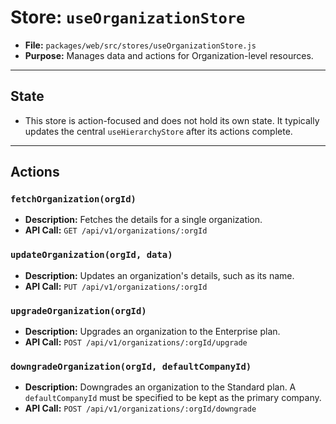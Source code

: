 # Store: `useOrganizationStore`

*   **File:** `packages/web/src/stores/useOrganizationStore.js`
*   **Purpose:** Manages data and actions for Organization-level resources.

---

## State

*   This store is action-focused and does not hold its own state. It typically updates the central `useHierarchyStore` after its actions complete.

---

## Actions

### `fetchOrganization(orgId)`
*   **Description:** Fetches the details for a single organization.
*   **API Call:** `GET /api/v1/organizations/:orgId`

### `updateOrganization(orgId, data)`
*   **Description:** Updates an organization's details, such as its name.
*   **API Call:** `PUT /api/v1/organizations/:orgId`

### `upgradeOrganization(orgId)`
*   **Description:** Upgrades an organization to the Enterprise plan.
*   **API Call:** `POST /api/v1/organizations/:orgId/upgrade`

### `downgradeOrganization(orgId, defaultCompanyId)`
*   **Description:** Downgrades an organization to the Standard plan. A `defaultCompanyId` must be specified to be kept as the primary company.
*   **API Call:** `POST /api/v1/organizations/:orgId/downgrade` 